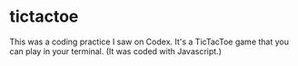 # tictactoe
This was a coding practice I saw on Codex. It's a TicTacToe game that you can play in your terminal. (It was coded with Javascript.)
